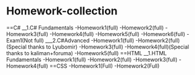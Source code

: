 # Homework-collection
==C#
__1.C# Fundamentals
-Homework1(full)
-Homework2(full)
-Homework3(full)
-Homework4(full)
-Homework5(full)
-Homework6(full)
-Exam1(Not full)
___2.C#Advanced
-Homework1(full)
-Homework2(full)(Special thanks to Lyubomir)
-Homework3(full)
-Homework4(full)(Special thanks to kaliman+foruma)
-Homework5(full)
==HTML
__1.HTML Fundamentals
-Homework1(full)
-Homework2(full)
-Homework3(full)
-Homework4(full)
==CSS
-Homework1(Full)
-Homework2(Full)
